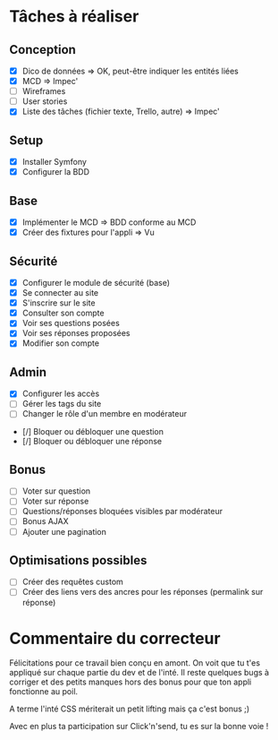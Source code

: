 # Tâches à réaliser

## Conception
- [x] Dico de données => OK, peut-être indiquer les entités liées
- [x] MCD => Impec'
- [ ] Wireframes
- [ ] User stories
- [x] Liste des tâches (fichier texte, Trello, autre) => Impec'

## Setup
- [x] Installer Symfony
- [x] Configurer la BDD

## Base
- [x] Implémenter le MCD => BDD conforme au MCD
- [x] Créer des fixtures pour l'appli => Vu

## Sécurité
- [x] Configurer le module de sécurité (base)
- [x] Se connecter au site
- [x] S'inscrire sur le site
- [x] Consulter son compte
- [x] Voir ses questions posées
- [x] Voir ses réponses proposées
- [x] Modifier son compte

## Admin
- [x] Configurer les accès
- [ ] Gérer les tags du site
- [ ] Changer le rôle d'un membre en modérateur
- [/] Bloquer ou débloquer une question
- [/] Bloquer ou débloquer une réponse

## Bonus
- [ ] Voter sur question
- [ ] Voter sur réponse
- [ ] Questions/réponses bloquées visibles par modérateur
- [ ] Bonus AJAX
- [ ] Ajouter une pagination

## Optimisations possibles
- [ ] Créer des requêtes custom
- [ ] Créer des liens vers des ancres pour les réponses (permalink sur réponse)

# Commentaire du correcteur

Félicitations pour ce travail bien conçu en amont. On voit que tu t'es appliqué sur chaque partie du dev et de l'inté. Il reste quelques bugs à corriger et des petits manques hors des bonus pour que ton appli fonctionne au poil.

A terme l'inté CSS mériterait un petit lifting mais ça c'est bonus ;)

Avec en plus ta participation sur Click'n'send, tu es sur la bonne voie !